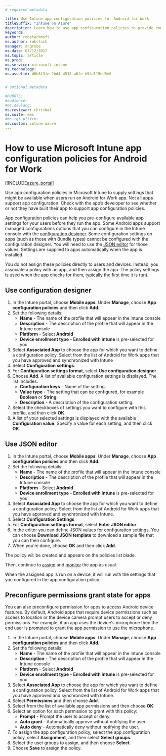 ```yaml
---
# required metadata

title: Use Intune app configuration policies for Android for Work 
titleSuffix: "Intune on Azure"
description: Learn how to use app configuration policies to provide configuration data to an Android for Work app when it is run."
keywords:
author: robstackmsft
ms.author: robstack
manager: angrobe
ms.date: 07/12/2017
ms.topic: article
ms.prod:
ms.service: microsoft-intune
ms.technology:
ms.assetid: d0b6f3fe-2bd4-4518-a6fe-b9fd115ed5e0


# optional metadata

#ROBOTS:
#audience:
#ms.devlang:
ms.reviewer: chrisbal
ms.suite: ems
#ms.tgt_pltfrm:
ms.custom: intune-azure
---
```


# How to use Microsoft Intune app configuration policies for Android for Work

[!INCLUDE[azure_portal](./includes/azure_portal.md)]

Use app configuration policies in Microsoft Intune to supply settings that might be available when users run an Android for Work app. Not all apps support app configuration. Check with the app’s developer to see whether or not they have built their app to support app configuration policies.

App configuration policies can help you pre-configure available app settings for your users before they run the app. Some Android apps support managed configurations options that you can configure in the Intune console with the [configuration designer](#use-configuration-designer). Some configuration settings on apps (such as those with Bundle types) cannot be configured with the configuration designer.  You will need to use the [JSON editor](#use-json-editor) for those values.   Settings are supplied to apps automatically when the app is installed.

You do not assign these policies directly to users and devices. Instead, you associate a policy with an app, and then assign the app. The policy settings is used when the app checks for them, typically the first time it is run).

## Use configuration designer

1. In the Intune portal, choose **Mobile apps**. Under **Manage**, choose **App configuration policies** and then click **Add**.
2. Set the following details:
    - **Name** - The name of the profile that will appear in the Intune console
    - **Description** - The  description of the profile that will appear in the Intune console
    - **Platform** - Select **Android**
    - **Device enrollment type** - **Enrolled with Intune** is pre-selected for you.
3. Select **Associated App** to choose the app for which you want to define a configuration policy.  Select from the list of Android for Work apps that you have approved and synchronized with Intune
4. Select **Configuration settings**.
5. For **Configuration settings format**, select **Use configuration designer**.
6. Choose **Add**. A list of  available configuration settings is displayed. The list includes:
    - **Configuration keys** - Name of the setting.
    - **Value type** - The setting that can be configured, for example **Boolean** or **String**.
    - **Description** - A description of the configuration setting.
7. Select the checkboxes of settings you want to configure with this profile, and then click **OK**.
8. A list of your selected settings is displayed with the available **Configuration value**. Specify a value for each setting, and then click **OK**.

## Use JSON editor

1. In the Intune portal, choose **Mobile apps**. Under **Manage**, choose **App configuration policies** and then click **Add**.
2. Set the following details:
    - **Name** - The name of the profile that will appear in the Intune console
    - **Description** - The  description of the profile that will appear in the Intune console
    - **Platform** - Select **Android**
    - **Device enrollment type** - **Enrolled with Intune** is pre-selected for you.
3. Select **Associated App** to choose the app for which you want to define a configuration policy.  Select from the list of Android for Work apps that you have approved and synchronized with Intune.
5. Select **Configuration Settings**.
6. For **Configuration settings format**, select **Enter JSON editor**.
7. In the editor you can define JSON values for configuration settings. You can choose **Download JSON template** to download a sample file that you can then configure.
8. When you're done, choose **OK** and then click **Add**.

The policy will be created and appears on the policies list blade.

Then, continue to [assign](apps-deploy.md) and [monitor](apps-monitor.md) the app as usual.

When the assigned app is run on a device, it will run with the settings that you configured in the app configuration policy.

## Preconfigure permissions grant state for apps

You can also preconfigure permission for apps to access Android device features. By default, Android apps that require device permissions such as access to location or the device camera prompt users to accept or deny permissions. For example, if an app uses the device's microphone then the end user is prompted to grant the app permission to use the microphone.

1. In the Intune portal, choose **Mobile apps**. Under **Manage**, choose **App configuration policies** and then click **Add**.
2. Set the following details:
    - **Name** - The name of the profile that will appear in the Intune console
    - **Description** - The  description of the profile that will appear in the Intune console
    - **Platform** - Select **Android**
    - **Device enrollment type** - **Enrolled with Intune** is pre-selected for you.
3. Select **Associated App** to choose the app for which you want to define a configuration policy.  Select from the list of Android for Work apps that you have approved and synchronized with Intune.
5. Select **Permissions** and then choose **Add**.
6. Select from the list of available app permissions and then choose **OK**.
7. Select an option for each permission to grant with this policy:
    - **Prompt** - Prompt the user to accept or deny.
    - **Auto grant** - Automatically approve without notifying the user.
    - **Auto deny** - Automatically deny without notifying the user.
8. To assign the app configuration policy, select the app configuration policy, select **Assignment**, and then select **Select groups**.
9. Select the user groups to assign, and then choose **Select**.
10. Choose **Save** to assign the policy.
